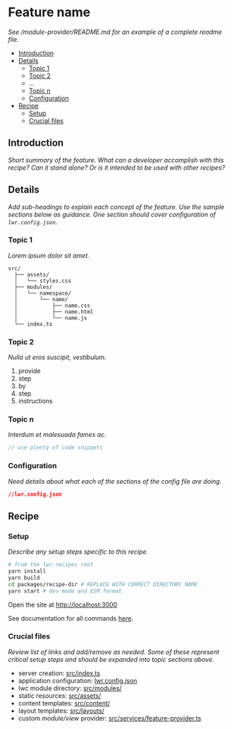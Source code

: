 # Feature name

_See /module-provider/README.md for an example of a complete readme file._

-   [Introduction](#introduction)
-   [Details](#details)
    -   [Topic 1](#topic-1)
    -   [Topic 2](#topic-2)
    -   ...
    -   [Topic n](#topic-n)
    -   [Configuration](#configuration)
-   [Recipe](#Recipe)
    -   [Setup](#setup)
    -   [Crucial files](#crucial-files)

## Introduction

_Short summary of the feature. What can a developer accomplish with this recipe? Can it stand alone? Or is it intended to be used with other recipes?_

## Details

_Add sub-headings to explain each concept of the feature. Use the sample sections below as guidance. One section should cover configuration of `lwr.config.json`._

### Topic 1

_Lorem ipsum dolor sit amet._

```
src/
  ├── assets/
  │   └── styles.css
  ├── modules/
  │   └── namespace/
  │       └── name/
  │           ├── name.css
  │           ├── name.html
  │           └── name.js
  └── index.ts
```

### Topic 2

_Nulla ut eros suscipit, vestibulum._

1. provide
1. step
1. by
1. step
1. instructions

### Topic n

_Interdum et malesuada fames ac._

```ts
// use plenty of code snippets
```

### Configuration

_Need details about what each of the sections of the config file are doing._

```json
//lwr.config.json
```

## Recipe

### Setup

_Describe any setup steps specific to this recipe._

```bash
# from the lwr-recipes root
yarn install
yarn build
cd packages/recipe-dir # REPLACE WITH CORRECT DIRECTORY NAME
yarn start # dev mode and ESM format
```

Open the site at [http://localhost:3000](http://localhost:3000)

See documentation for all commands [here](https://github.com/salesforce/lwr-recipes/blob/master/doc/getting_started.md).

### Crucial files

_Review list of links and add/remove as needed. Some of these represent critical setup steps and should be expanded into topic sections above._

-   server creation: [src/index.ts](./src/index.ts)
-   application configuration: [lwr.config.json](./lwr.config.json)
-   lwc module directory: [src/modules/](./src/modules)
-   static resources: [src/assets/](./src/assets)
-   content templates: [src/content/](./src/content)
-   layout templates: [src/layouts/](./src/layouts)
-   custom _module/view_ provider: [src/services/feature-provider.ts](./src/services/feature-provider.ts)

